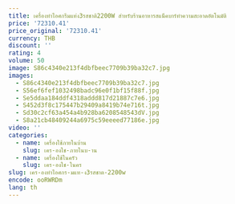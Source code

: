 ```yaml
---
title: เครื่องทำไอศกรีมแท่ง3รสชาติ2200W สำหรับร้านอาหารสแน็คบาร์ทำความสะอาดอัตโนมัติ
price: '72310.41'
price_original: '72310.41'
currency: THB
discount: ''
rating: 4
volume: 50
image: S86c4340e213f4dbfbeec7709b39ba32c7.jpg
images:
  - S86c4340e213f4dbfbeec7709b39ba32c7.jpg
  - S56ef6fef1032498badc96e0f1bf15f88f.jpg
  - Se5ddaa184ddf4318addd817d21887c7e6.jpg
  - S452d3f8c175447b29409a8419b74e716t.jpg
  - Sd30c2cf63a454a4b928ba6208548543dV.jpg
  - S8a21cb48409244a6975c59eeeed77186e.jpg
video: ''
categories:
  - name: เครื่องใช้ภายในบ้าน
    slug: เคร-องใช-ภายในบ-าน
  - name: เครื่องใช้ในครัว
    slug: เคร-องใช-ในคร
slug: เคร-องทำไอศกร-มแท-ง3รสชาต-2200w
encode: ooRWRDm
lang: th
---
```

  